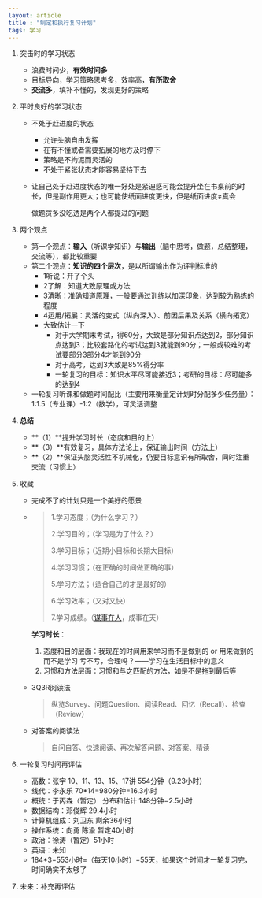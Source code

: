 ```yaml
---
layout: article
title : "制定和执行复习计划"
tags: 学习
---
```


1. 突击时的学习状态

   - 浪费时间少，**有效时间多**
   - 目标导向，学习策略思考多，效率高，**有所取舍**
   - **交流多**，填补不懂的，发现更好的策略

2. 平时良好的学习状态

   - 不处于赶进度的状态

     - 允许头脑自由发挥
     - 在有不懂或者需要拓展的地方及时停下
     - 策略是不拘泥而灵活的
     - 不处于紧张状态才能容易坚持下去

   - 让自己处于赶进度状态的唯一好处是紧迫感可能会提升坐在书桌前的时长，但是副作用更大；也可能使纸面进度更快，但是纸面进度≠真会

     做题贪多没吃透是两个人都提过的问题

3. 两个观点

   - 第一个观点：**输入**（听课学知识）与**输出**（脑中思考，做题，总结整理，交流等），都比较重要
   - 第二个观点：**知识的四个层次**，是以所谓输出作为评判标准的
     - 1听说：开了个头
     - 2了解：知道大致原理或方法
     - 3清晰：准确知道原理，一般要通过训练以加深印象，达到较为熟练的程度
     - 4运用/拓展：灵活的变式（纵向深入）、前因后果及关系（横向拓宽）
     - 大致估计一下
       - 对于大学期末考试，得60分，大致是部分知识点达到2，部分知识点达到3；比较套路化的考试达到3就能到90分；一般或较难的考试要部分3部分4才能到90分
       - 对于高考，达到3大致是85%得分率
       - 一轮复习的目标：知识水平尽可能接近3；考研的目标：尽可能多的达到4
   - 一轮复习听课和做题时间配比（主要用来衡量定计划时分配多少任务量）：1:1.5（专业课）-1:2（数学），可灵活调整

4. **总结**

   - **（1）**提升学习时长（态度和目的上）
   - **（3）**有效复习，具体方法论上，保证输出时间（方法上）
   - **（2）**保证头脑灵活性不机械化，仍要目标意识有所取舍，同时注重交流（习惯上）

5. 收藏

   - 完成不了的计划只是一个美好的愿景

   - > 1.学习态度；（为什么学习？）
     >
     > 2.学习目的；（学习是为了什么？）
     >
     > 3.学习目标；（近期小目标和长期大目标）
     >
     > 4.学习习惯；（在正确的时间做正确的事）
     >
     > 5.学习方法；（适合自己的才是最好的）
     >
     > 6.学习效率；（又对又快）
     >
     > 7.学习成绩。（[谋事在人](https://www.zhihu.com/search?q=谋事在人&search_source=Entity&hybrid_search_source=Entity&hybrid_search_extra={"sourceType"%3A"answer"%2C"sourceId"%3A"3082322903"})，成事在天）

     **学习时长**：

     1. 态度和目的层面：我现在的时间用来学习而不是做别的 or 用来做别的而不是学习 亏不亏，合理吗？——学习在生活目标中的意义
     2. 习惯和方法层面：习惯和与之匹配的方法，如是不是拖到最后等

   - 3Q3R阅读法

     > 纵览Survey、问题Question、阅读Read、回忆（Recall）、检查（Review）

   - 对答案的阅读法

     > 自问自答、快速阅读、再次解答问题、对答案、精读

6. 一轮复习时间再评估

   - 高数：张宇 10、11、13、15、17讲 554分钟（9.23小时）
   - 线代：李永乐 70*14=980分钟=16.3小时
   - 概统：于丙森（暂定） 分布和估计 148分钟=2.5小时
   - 数据结构：邓俊辉 29.4小时
   - 计算机组成：刘卫东 剩余36小时
   - 操作系统：向勇 陈渝 暂定40小时
   - 政治：徐涛（暂定）51小时
   - 英语：未知
   - 184*3=553小时=（每天10小时）=55天，如果这个时间才一轮复习完，时间确实不太够了

7. 未来：补充再评估